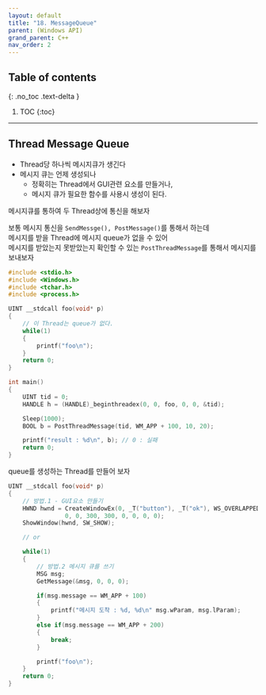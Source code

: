 ```yaml
---
layout: default
title: "18. MessageQueue"
parent: (Windows API)
grand_parent: C++
nav_order: 2
---
```


## Table of contents
{: .no_toc .text-delta }

1. TOC
{:toc}

---

## Thread Message Queue

* Thread당 하나씩 메시지큐가 생긴다
* 메시지 큐는 언제 생성되나
    * 정확히는 Thread에서 GUI관련 요소를 만들거나, 
    * 메시지 큐가 필요한 함수를 사용시 생성이 된다.

메시지큐를 통하여 두 Thread상에 통신을 해보자

보통 메시지 통신을 `SendMessge(), PostMessage()`를 통해서 하는데<br>
메시지를 받을 Thread에 메시지 queue가 없을 수 있어<br>
메시지를 받았는지 못받았는지 확인할 수 있는 `PostThreadMessage`를 통해서 메시지를 보내보자

```cpp
#include <stdio.h>
#include <Windows.h>
#include <tchar.h>
#include <process.h>

UINT __stdcall foo(void* p)
{
    // 이 Thread는 queue가 없다.
    while(1)
    {
        printf("foo\n");
    }
    return 0;
}

int main()
{
    UINT tid = 0;
    HANDLE h = (HANDLE)_beginthreadex(0, 0, foo, 0, 0, &tid);

    Sleep(1000);
    BOOL b = PostThreadMessage(tid, WM_APP + 100, 10, 20);

    printf("result : %d\n", b); // 0 : 실패
    return 0;
}
```

queue를 생성하는 Thread를 만들어 보자

```cpp
UINT __stdcall foo(void* p)
{
    // 방법.1 - GUI요소 만들기
    HWND hwnd = CreateWindowEx(0, _T("button"), _T("ok"), WS_OVERLAPPEDWINDOW,
                0, 0, 300, 300, 0, 0, 0, 0);
    ShowWindow(hwnd, SW_SHOW);

    // or

    while(1)
    {
        // 방법.2 메시지 큐를 쓰기
        MSG msg;
        GetMessage(&msg, 0, 0, 0);

        if(msg.message == WM_APP + 100)
        {
            printf("메시지 도착 : %d, %d\n" msg.wParam, msg.lParam);
        }
        else if(msg.message == WM_APP + 200)
        {
            break;
        }

        printf("foo\n");
    }
    return 0;
}
```